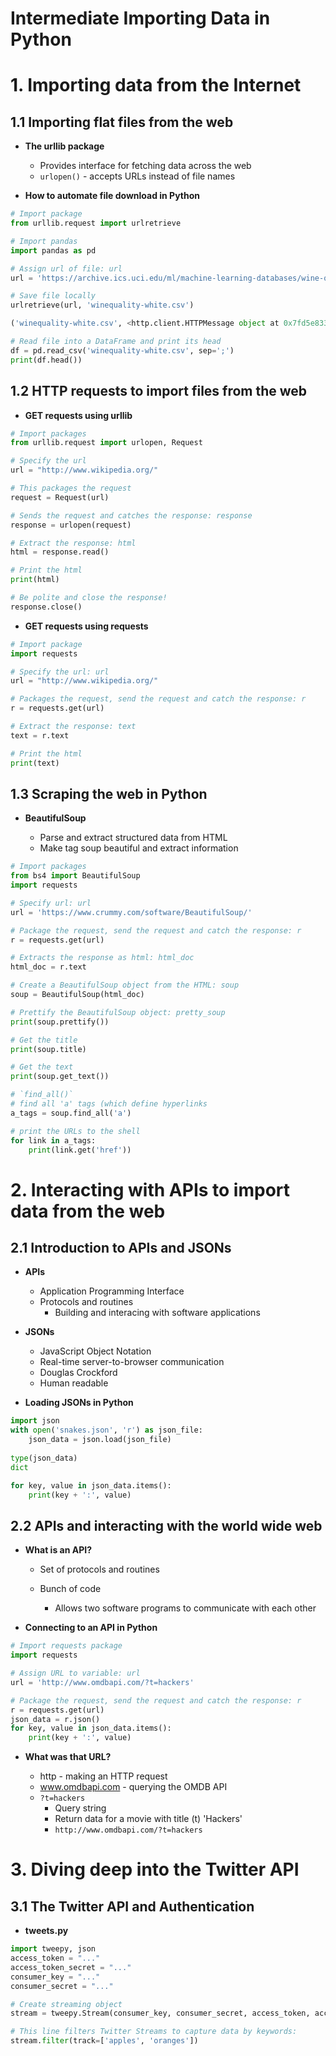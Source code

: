 Intermediate Importing Data in Python
=====================================

# 1. Importing data from the Internet

## 1.1 Importing flat files from the web

* **The urllib package**

	* Provides interface for fetching data across the web
	* `urlopen()` - accepts URLs instead of file names

* **How to automate file download in Python**

```python
# Import package
from urllib.request import urlretrieve

# Import pandas
import pandas as pd

# Assign url of file: url
url = 'https://archive.ics.uci.edu/ml/machine-learning-databases/wine-quality/winequality-white.csv'

# Save file locally
urlretrieve(url, 'winequality-white.csv')

('winequality-white.csv', <http.client.HTTPMessage object at 0x7fd5e8335f40>)

# Read file into a DataFrame and print its head
df = pd.read_csv('winequality-white.csv', sep=';')
print(df.head())
```

## 1.2 HTTP requests to import files from the web

* **GET requests using urllib**

```python
# Import packages
from urllib.request import urlopen, Request

# Specify the url
url = "http://www.wikipedia.org/"

# This packages the request
request = Request(url)

# Sends the request and catches the response: response
response = urlopen(request)

# Extract the response: html
html = response.read()

# Print the html
print(html)

# Be polite and close the response!
response.close()
```

* **GET requests using requests**

```python
# Import package
import requests

# Specify the url: url
url = "http://www.wikipedia.org/"

# Packages the request, send the request and catch the response: r
r = requests.get(url)

# Extract the response: text
text = r.text

# Print the html
print(text)
```

## 1.3 Scraping the web in Python

* **BeautifulSoup**

	* Parse and extract structured data from HTML
	* Make tag soup beautiful and extract information

```python
# Import packages
from bs4 import BeautifulSoup
import requests

# Specify url: url
url = 'https://www.crummy.com/software/BeautifulSoup/'

# Package the request, send the request and catch the response: r
r = requests.get(url)

# Extracts the response as html: html_doc
html_doc = r.text

# Create a BeautifulSoup object from the HTML: soup
soup = BeautifulSoup(html_doc)

# Prettify the BeautifulSoup object: pretty_soup
print(soup.prettify())

# Get the title
print(soup.title)

# Get the text
print(soup.get_text())

# `find_all()`
# find all 'a' tags (which define hyperlinks
a_tags = soup.find_all('a')

# print the URLs to the shell
for link in a_tags:
	print(link.get('href'))
```

# 2. Interacting with APIs to import data from the web

## 2.1 Introduction to APIs and JSONs

* **APIs**

	* Application Programming Interface
	* Protocols and routines
		* Building and interacing with software applications

* **JSONs**

	* JavaScript Object Notation
	* Real-time server-to-browser communication
	* Douglas Crockford
	* Human readable

* **Loading JSONs in Python**

```python
import json
with open('snakes.json', 'r') as json_file:
	json_data = json.load(json_file)
	
type(json_data)
dict

for key, value in json_data.items():
	print(key + ':', value)
```

## 2.2 APIs and interacting with the world wide web

* **What is an API?**

	* Set of protocols and routines

	* Bunch of code

		* Allows two software programs to communicate with each other

* **Connecting to an API in Python**

```python
# Import requests package
import requests

# Assign URL to variable: url
url = 'http://www.omdbapi.com/?t=hackers'

# Package the request, send the request and catch the response: r
r = requests.get(url)
json_data = r.json()
for key, value in json_data.items():
	print(key + ':', value)
```

* **What was that URL?**

	* http - making an HTTP request
	* www.omdbapi.com - querying the OMDB API
	* `?t=hackers`
		* Query string
		* Return data for a movie with title (t) 'Hackers'
		* `http://www.omdbapi.com/?t=hackers`


# 3. Diving deep into the Twitter API

## 3.1 The Twitter API and Authentication

* **tweets.py**

```python
import tweepy, json
access_token = "..."
access_token_secret = "..."
consumer_key = "..."
consumer_secret = "..."

# Create streaming object
stream = tweepy.Stream(consumer_key, consumer_secret, access_token, access_token_secret)

# This line filters Twitter Streams to capture data by keywords:
stream.filter(track=['apples', 'oranges'])
```










